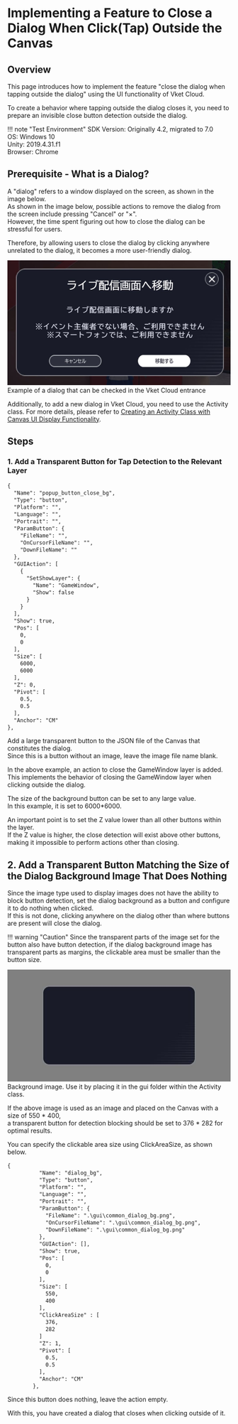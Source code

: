 # Implementing a Feature to Close a Dialog When Click(Tap) Outside the Canvas

## Overview

This page introduces how to implement the feature "close the dialog when tapping outside the dialog" using the UI functionality of Vket Cloud.

To create a behavior where tapping outside the dialog closes it, you need to prepare an invisible close button detection outside the dialog.

!!! note "Test Environment"
    SDK Version: Originally 4.2, migrated to 7.0<br>
    OS: Windows 10<br>
    Unity: 2019.4.31.f1<br>
    Browser: Chrome

## Prerequisite - What is a Dialog?

A "dialog" refers to a window displayed on the screen, as shown in the image below.  
As shown in the image below, possible actions to remove the dialog from the screen include pressing "Cancel" or "×".  
However, the time spent figuring out how to close the dialog can be stressful for users.

Therefore, by allowing users to close the dialog by clicking anywhere unrelated to the dialog, it becomes a more user-friendly dialog.

![CloseCanvas](./img/CloseCanvas01.jpg)
Example of a dialog that can be checked in the Vket Cloud entrance

Additionally, to add a new dialog in Vket Cloud, you need to use the Activity class.
For more details, please refer to [Creating an Activity Class with Canvas UI Display Functionality](https://vrhikky.github.io/VketCloudSDK_Documents/latest/WorldMakingGuide/ActivityWithCanvasUI.html).

## Steps

### 1. Add a Transparent Button for Tap Detection to the Relevant Layer

```
{
  "Name": "popup_button_close_bg",
  "Type": "button",
  "Platform": "",
  "Language": "",
  "Portrait": "",
  "ParamButton": {
    "FileName": "",
    "OnCursorFileName": "",
    "DownFileName": ""
  },
  "GUIAction": [
    {
      "SetShowLayer": {
        "Name": "GameWindow",
        "Show": false
      }
    }
  ],
  "Show": true,
  "Pos": [
    0,
    0
  ],
  "Size": [
    6000,
    6000
  ],
  "Z": 0,
  "Pivot": [
    0.5,
    0.5
  ],
  "Anchor": "CM"
},
```

Add a large transparent button to the JSON file of the Canvas that constitutes the dialog.  
Since this is a button without an image, leave the image file name blank.

In the above example, an action to close the GameWindow layer is added.  
This implements the behavior of closing the GameWindow layer when clicking outside the dialog.

The size of the background button can be set to any large value.  
In this example, it is set to 6000*6000.

An important point is to set the Z value lower than all other buttons within the layer.  
If the Z value is higher, the close detection will exist above other buttons, making it impossible to perform actions other than closing.

## 2. Add a Transparent Button Matching the Size of the Dialog Background Image That Does Nothing

Since the image type used to display images does not have the ability to block button detection, set the dialog background as a button and configure it to do nothing when clicked.  
If this is not done, clicking anywhere on the dialog other than where buttons are present will close the dialog.

!!! warning "Caution"
    Since the transparent parts of the image set for the button also have button detection, if the dialog background image has transparent parts as margins, the clickable area must be smaller than the button size.

![CloseCanvas](./img/CloseCanvas02.jpg)
Background image. Use it by placing it in the gui folder within the Activity class.

If the above image is used as an image and placed on the Canvas with a size of 550 * 400,  
a transparent button for detection blocking should be set to 376 * 282 for optimal results.

You can specify the clickable area size using ClickAreaSize, as shown below.

```
{
          "Name": "dialog_bg",
          "Type": "button",
          "Platform": "",
          "Language": "",
          "Portrait": "",
          "ParamButton": {
            "FileName": ".\gui\common_dialog_bg.png",
            "OnCursorFileName": ".\gui\common_dialog_bg.png",
            "DownFileName": ".\gui\common_dialog_bg.png"
          },
          "GUIAction": [],
          "Show": true,
          "Pos": [
            0,
            0
          ],
          "Size": [
            550,
            400
          ],
          "ClickAreaSize" : [
            376,
            282
          ]
          "Z": 1,
          "Pivot": [
            0.5,
            0.5
          ],
          "Anchor": "CM"
        },
```

Since this button does nothing, leave the action empty.

With this, you have created a dialog that closes when clicking outside of it.